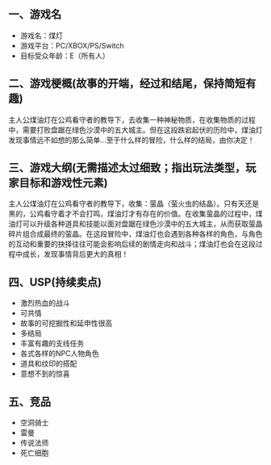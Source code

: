 ## 一、游戏名

- 游戏名：煤灯
- 游戏平台：PC/XBOX/PS/Switch
- 目标受众年龄：E（所有人）

## 二、游戏梗概(故事的开端，经过和结尾，保持简短有趣)
主人公煤油灯在公鸡看守者的教导下，去收集一种神秘物质，在收集物质的过程中，需要打败盘踞在绿色沙漠中的五大城主。但在这段跌宕起伏的历险中，煤油灯发现事情远不如想的那么简单...至于什么样的冒险，什么样的结局，由你决定！

## 三、游戏大纲(无需描述太过细致；指出玩法类型，玩家目标和游戏性元素)
主人公煤油灯在公鸡看守者的教导下，收集：萤晶（萤火虫的结晶）。只有天还是黑的，公鸡看守着才不会打鸣，煤油灯才有存在的价值。在收集萤晶的过程中，煤油灯可以升级各种道具和技能以面对盘踞在绿色沙漠中的五大城主，从而获取萤晶碎片组合成最终的萤晶。在这段冒险中，煤油灯也会遇到各种各样的角色，与角色的互动和重要的抉择往往可能会影响后续的剧情走向和战斗；煤油灯也会在这段过程中成长，发现事情背后更大的真相！

## 四、USP(持续卖点)
- 激烈热血的战斗
- 可共情
- 故事的可挖掘性和延申性很高
- 多结局
- 丰富有趣的支线任务
- 各式各样的NPC人物角色
- 道具和纹印的搭配
- 意想不到的惊喜

## 五、竞品
- 空洞骑士
- 雷曼
- 传说法师
- 死亡细胞